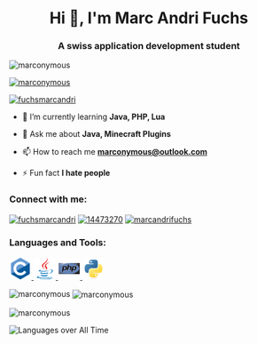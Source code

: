 <h1 align="center">Hi 👋, I'm Marc Andri Fuchs</h1>
<h3 align="center">A swiss application development student</h3>

<p align="left"> <img src="https://komarev.com/ghpvc/?username=marconymous&label=Profile%20views&color=0e75b6&style=flat" alt="marconymous" /> </p>

<p align="left"> <a href="https://github.com/ryo-ma/github-profile-trophy"><img src="https://github-profile-trophy.vercel.app/?username=marconymous" alt="marconymous" /></a> </p>

<p align="left"> <a href="https://twitter.com/fuchsmarcandri" target="blank"><img src="https://img.shields.io/twitter/follow/fuchsmarcandri?logo=twitter&style=for-the-badge" alt="fuchsmarcandri" /></a> </p>

- 🌱 I’m currently learning **Java, PHP, Lua**

- 💬 Ask me about **Java, Minecraft Plugins**

- 📫 How to reach me **marconymous@outlook.com**

- ⚡ Fun fact **I hate people**

<h3 align="left">Connect with me:</h3>
<p align="left">
<a href="https://twitter.com/fuchsmarcandri" target="blank"><img align="center" src="https://cdn.jsdelivr.net/npm/simple-icons@3.0.1/icons/twitter.svg" alt="fuchsmarcandri" height="30" width="40" /></a>
<a href="https://stackoverflow.com/users/14473270" target="blank"><img align="center" src="https://cdn.jsdelivr.net/npm/simple-icons@3.0.1/icons/stackoverflow.svg" alt="14473270" height="30" width="40" /></a>
<a href="https://instagram.com/marcandrifuchs" target="blank"><img align="center" src="https://cdn.jsdelivr.net/npm/simple-icons@3.0.1/icons/instagram.svg" alt="marcandrifuchs" height="30" width="40" /></a>
</p>

<h3 align="left">Languages and Tools:</h3>
<p align="left"> <a href="https://www.cprogramming.com/" target="_blank"> <img src="https://raw.githubusercontent.com/devicons/devicon/master/icons/c/c-original.svg" alt="c" width="40" height="40"/> </a> <a href="https://www.java.com" target="_blank"> <img src="https://raw.githubusercontent.com/devicons/devicon/master/icons/java/java-original.svg" alt="java" width="40" height="40"/> </a> <a href="https://www.php.net" target="_blank"> <img src="https://raw.githubusercontent.com/devicons/devicon/master/icons/php/php-original.svg" alt="php" width="40" height="40"/> </a> <a href="https://www.python.org" target="_blank"> <img src="https://raw.githubusercontent.com/devicons/devicon/master/icons/python/python-original.svg" alt="python" width="40" height="40"/> </a> </p>

<p><img align="left" src="https://github-readme-stats.vercel.app/api/top-langs?username=marconymous&show_icons=true&locale=en&layout=compact" alt="marconymous" /></p>

<p>&nbsp;<img align="center" src="https://github-readme-stats.vercel.app/api?username=marconymous&show_icons=true&locale=en" alt="marconymous" /></p>

<p><img align="center" src="https://github-readme-streak-stats.herokuapp.com/?user=marconymous&" alt="marconymous" /></p>

![Languages over All Time](https://wakatime.com/share/@518ff4c2-040a-4c11-be8f-5a89c910a69f/7840ca0f-3694-4da6-845c-97833eea09b9.svg)
